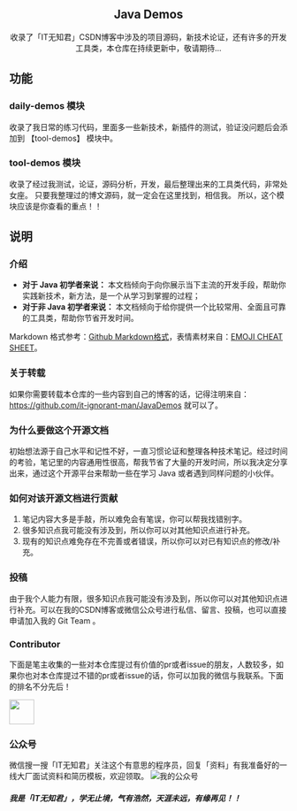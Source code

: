 <h2 align="center">Java Demos</h2>
<p align="center">
收录了「IT无知君」CSDN博客中涉及的项目源码，新技术论证，还有许多的开发工具类，本仓库在持续更新中，敬请期待...
 
## 功能
### daily-demos 模块
收录了我日常的练习代码，里面多一些新技术，新插件的测试，验证没问题后会添加到 【tool-demos】 模块中。

### tool-demos 模块
收录了经过我测试，论证，源码分析，开发，最后整理出来的工具类代码，非常处女座。
只要我整理过的博文源码，就一定会在这里找到，相信我。
所以，这个模块应该是你查看的重点！！

## 说明

### 介绍

*  **对于 Java 初学者来说：** 本文档倾向于向你展示当下主流的开发手段，帮助你实践新技术，新方法，是一个从学习到掌握的过程；
*  **对于非 Java 初学者来说：** 本文档倾向于给你提供一个比较常用、全面且可靠的工具类，帮助你节省开发时间。

Markdown 格式参考：[Github Markdown格式](https://guides.github.com/features/mastering-markdown/)，表情素材来自：[EMOJI CHEAT SHEET](https://www.webpagefx.com/tools/emoji-cheat-sheet/)。

### 关于转载

如果你需要转载本仓库的一些内容到自己的博客的话，记得注明来自：https://github.com/it-ignorant-man/JavaDemos 就可以了。

### 为什么要做这个开源文档

初始想法源于自己水平和记性不好，一直习惯论证和整理各种技术笔记。经过时间的考验，笔记里的内容通用性很高，帮我节省了大量的开发时间，所以我决定分享出来，通过这个开源平台来帮助一些在学习 Java 或者遇到同样问题的小伙伴。

### 如何对该开源文档进行贡献

1. 笔记内容大多是手敲，所以难免会有笔误，你可以帮我找错别字。
2. 很多知识点我可能没有涉及到，所以你可以对其他知识点进行补充。
3. 现有的知识点难免存在不完善或者错误，所以你可以对已有知识点的修改/补充。

### 投稿

由于我个人能力有限，很多知识点我可能没有涉及到，所以你可以对其他知识点进行补充。可以在我的CSDN博客或微信公众号进行私信、留言、投稿，也可以直接申请加入我的 Git Team 。

### Contributor

下面是笔主收集的一些对本仓库提过有价值的pr或者issue的朋友，人数较多，如果你也对本仓库提过不错的pr或者issue的话，你可以加我的微信与我联系。下面的排名不分先后！

<a href="https://github.com/IamJiming"><img src="https://avatars2.githubusercontent.com/u/52774096?s=460&v=4" width="45px"></a>

### 公众号

微信搜一搜「IT无知君」关注这个有意思的程序员，回复「资料」有我准备好的一线大厂面试资料和简历模板，欢迎领取。
![我的公众号](https://img-blog.csdnimg.cn/20201222174505289.jpg)

##### 我是「IT无知君」，学无止境，气有浩然，天涯未远，有缘再见！！
